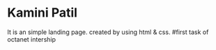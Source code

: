# Kamini Patil
 It is an simple landing page.
 created by using html & css.
 #first task of octanet intership
